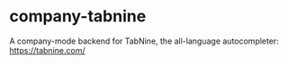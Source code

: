# company-tabnine
A company-mode backend for TabNine, the all-language autocompleter: https://tabnine.com/
